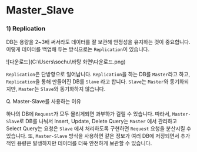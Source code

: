 # Master_Slave

### 1) Replication

 DB는 용량을 2~3배 써서라도 데이터를 잘 보관해 안정성을 유지하는 것이 중요합니다. 이렇게 데이터를 백업해 두는 방식으로는 `Replication`이 있습니다.

![다운로드](C:\Users\sochu\바탕 화면\다운로드.png)

 `Replication`은 단방향으로 일어납니다. `Replication`을 하는 DB를 `Master`라고 하고, `Replication`을 통해 만들어진 DB를 `Slave` 라고 합니다. `Slave`는 `Master`와 동기화되지만, `Master`는 `Slave`와 동기화하지 않습니다.



Q. Master-Slave를 사용하는 이유

 하나의 DB에 `Request`가 모두 몰리게되면 과부하가 걸릴 수 있습니다. 따라서, `Master-Slave`로 DB를 나눠서 Insert, Update, Delete Query는 `Master` 에서 관리하고 Select Query는 요청은 `Slave` 에서 처리하도록 구현하면 `Request` 요청을 분산시킬 수 있습니다. 또, `Master-Slave` 방식을 사용하면 같은 정보가 여러 DB에 저장되면서 추가적인 용량은 발생하지만 데이터를 더욱 안전하게 보관할 수 있습니다. 

